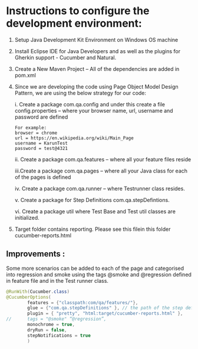 # Instructions to configure the development environment:

1.	Setup Java Development Kit Environment on Windows OS machine

2.	Install Eclipse IDE for Java Developers and as well as the plugins for Gherkin support - Cucumber and Natural.

3.	Create a New Maven Project – All of the dependencies are added in pom.xml

4.	Since we are developing the code using Page Object Model Design Pattern, we are using the below strategy for our code:

    i.	Create a package com.qa.config and under this create a file config.properties – where your browser name, url, username     and  password are defined

        For example:
        browser = chrome
        url = https://en.wikipedia.org/wiki/Main_Page
        username = KarunTest
        password = test@4321

    ii.	Create a package com.qa.features – where all your feature files reside

    iii.Create a package com.qa.pages – where all your Java class for each of the pages is defined

    iv.	Create a package com.qa.runner – where Testrunner class resides.

    v.	Create a package for Step Definitions com.qa.stepDefintions.

    vi.	Create a package util where Test Base and Test util classes are initialized.

5.	Target folder contains reporting. Please see this filein this folder cucumber-reports.html

## Improvements :

Some more scenarios can be added to each of the page and categorised into regression and smoke using the tags @smoke and @regression defined in feature file and in the Test runner class.

``` Java
@RunWith(Cucumber.class)
@CucumberOptions(
		features = {"classpath:com/qa/features/"},
		glue = {"com.qa.stepDefinitions" }, // the path of the step definition files
		plugin = { "pretty", "html:target/cucumber-reports.html" },
//		tags = "@smoke" “@regression”,
		monochrome = true,
		dryRun = false,
		stepNotifications = true
		)
```
